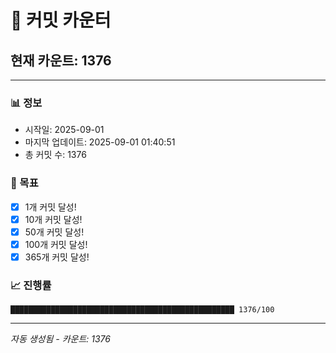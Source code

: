 # 🔢 커밋 카운터

## 현재 카운트: 1376

---

### 📊 정보
- 시작일: 2025-09-01
- 마지막 업데이트: 2025-09-01 01:40:51
- 총 커밋 수: 1376

### 🎯 목표
- [x] 1개 커밋 달성!
- [x] 10개 커밋 달성!
- [x] 50개 커밋 달성!
- [x] 100개 커밋 달성!
- [x] 365개 커밋 달성!

### 📈 진행률
```
██████████████████████████████████████████████████ 1376/100
```

---
*자동 생성됨 - 카운트: 1376*
